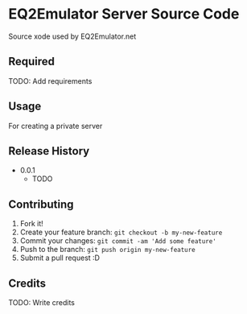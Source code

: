 # EQ2Emulator Server Source Code
Source xode used by EQ2Emulator.net

## Required
TODO: Add requirements

## Usage
For creating a private server

## Release History

* 0.0.1
    * TODO

## Contributing

1. Fork it!
2. Create your feature branch: `git checkout -b my-new-feature`
3. Commit your changes: `git commit -am 'Add some feature'`
4. Push to the branch: `git push origin my-new-feature`
5. Submit a pull request :D

## Credits

TODO: Write credits
